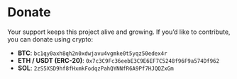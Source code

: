 # Donate
Your support keeps this project alive and growing. If you’d like to contribute, you can donate using crypto:

- **BTC**: `bc1qy0axh8qh2n0xdwjavu4vgmke0t5yqz50edex4r`
- **ETH / USDT (ERC-20)**: `0x7c3C9Fc36eebE3C9E6EF7C5248f96F9a574Df962`
- **SOL**: `2zS5XSD9hf8fHxmkFodqzPahQYNNfR6A9Pf7HJQQZxGm`
